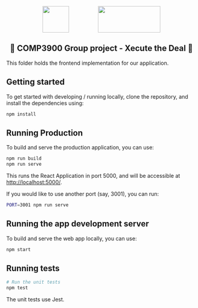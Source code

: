 <p align="center">
   <img src="https://raw.githubusercontent.com/ispark25/cs3900-demo/master/web/public/logo512.png?token=AHJHQ4ZCFCGHCLGVQBRZJA3BBERJK" width="70" height="70" padding="35" align="center"> 
   <img width="70">
   <img src="https://www.unsw.edu.au/sites/all/themes/mobileunswcorporate/logo.png" width="165" height="70" align="center">
 </p>
<!-- <div style="display:flex; justify-content: justify-around;">
<img src="https://raw.githubusercontent.com/unsw-cse-capstone-project/capstone-project-comp3900-f13a-ecksdee/master/web/public/logo512.png?token=AHJHQ44J3VAZHXHPHB7F2227VU7DY" width="70" height="70" align="center"> 
<img src="https://www.unsw.edu.au/sites/all/themes/mobileunswcorporate/logo.png" width="165" height="70" align="center">
</div> -->


<h2 align="center"> 🤣 COMP3900 Group project - Xecute the Deal 🤣 </h2> 

This folder holds the frontend implementation for our application.

## Getting started

To get started with developing / running locally, clone the repository, and install the
dependencies using:

```bash
npm install
```

## Running Production

To build and serve the production application, you can use:

```bash
npm run build
npm run serve
```

This runs the React Application in port 5000, and will be accessible at [http://localhost:5000/](http://localhost:5000/).

If you would like to use another port (say, 3001), you can run:

```bash
PORT=3001 npm run serve
```

## Running the app development server

To build and serve the web app locally, you can use:

```bash
npm start
```

## Running tests

```bash
# Run the unit tests
npm test
```

The unit tests use Jest.
